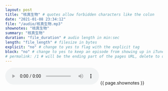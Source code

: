 ```yaml
---
layout: post
title: "核真生物" # quotes allow forbidden characters like the colon
date: "2021-01-08 23:34:12"
file: "/audio/核真生物.mp3"
shownotes: "核真生物"
summary: "核真生物"
duration: "file_duration" # audio length in min:sec
length: "file_length" # filesize in bytes
explicit: "no" # change to yes to flag with the explicit tag
block: "no" # change to yes to keep an episode from showing up in iTunes
# permalink: /1 # will be the ending part of the pages URL, delete to default to the title
---
```


<audio controls>
<source src="{{site.url}}{{site.baseurl}}{{ page.file }}" type="audio/x-mp3">
Your browser does not support the audio element.
</audio>
{{ page.shownotes }}
